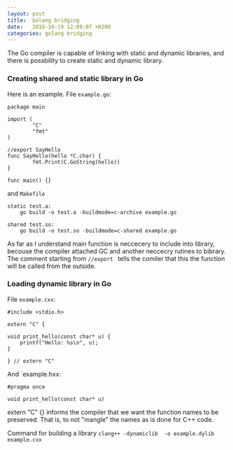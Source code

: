 ```yaml
---
layout: post
title:  Golang bridging
date:   2016-10-19 12:09:07 +0200
categories: golang bridging
---
```


The Go compiler is capable of linking with static and dynamic libraries, and there is possbility to create static and dynamic library.

### Creating shared and static library in Go

Here is an example. File `example.go`:

	package main
    
	import (
	        "C"
	        "fmt"
	)
    
	//export SayHello
	func SayHello(hello *C.char) {
	        fmt.Print(C.GoString(hello))
	}
    
	func main() {}

and `Makefile`

	static test.a:
		go build -o test.a -buildmode=c-archive example.go
    
	shared test.so: 
		go build -o test.so -buildmode=c-shared example.go


As far as I understand main function is neccecery to include into library, becouse the compiler attached GC and another neccecry rutines to bibrary. The comment starting from `//export ` tells the comiler that this the function will be called from the outside.

### Loading dynamic library in Go

File `example.cxx`:

	#include <stdio.h>
    
	extern "C" {
    
	void print_hello(const char* u) {
	    printf("Hello: %s\n", u);
	}
    
	} // extern "C"

And `example.hxx:

    #pragma once
    
    void print_hello(const char* u)
   
extern "C" {} informs the compiler that we want the function names to be preserved. That is, to not "mangle" the names as is done for C++ code.

Command for building a library `clang++ -dynamiclib  -o example.dylib example.cxx`



